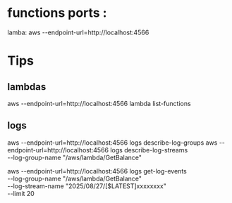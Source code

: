 # functions ports : 
lamba: aws --endpoint-url=http://localhost:4566 

# Tips
## lambdas
aws --endpoint-url=http://localhost:4566 lambda list-functions


## logs
aws --endpoint-url=http://localhost:4566 logs describe-log-groups
aws --endpoint-url=http://localhost:4566 logs describe-log-streams \
  --log-group-name "/aws/lambda/GetBalance"

aws --endpoint-url=http://localhost:4566 logs get-log-events \
  --log-group-name "/aws/lambda/GetBalance" \
  --log-stream-name "2025/08/27/[$LATEST]xxxxxxxx" \
  --limit 20